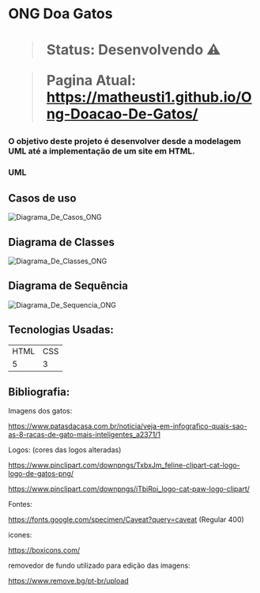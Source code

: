 <h1>ONG Doa Gatos<h1>
  
> Status: Desenvolvendo ⚠️

> Pagina Atual: https://matheusti1.github.io/Ong-Doacao-De-Gatos/

### O objetivo deste projeto é desenvolver desde a modelagem UML até a implementação de um site em HTML.

### UML

## Casos de uso

![Diagrama_De_Casos_ONG](https://user-images.githubusercontent.com/124316476/226222974-40edb7d0-e06a-4323-a90a-35e2fc000efd.png)

## Diagrama de Classes

![Diagrama_De_Classes_ONG](https://user-images.githubusercontent.com/124316476/226225303-edd4f18e-a7fe-4fa5-9e6a-eb424a667d27.PNG)

## Diagrama de Sequência

![Diagrama_De_Sequencia_ONG](https://user-images.githubusercontent.com/124316476/226225400-5639cbf5-0408-498c-8847-543325d06c9e.PNG)

## Tecnologias Usadas:

<table>
  <tr>
    <td>HTML
    <td>CSS
  </tr>
  <tr>
    <td>5
    <td>3
  </tr>
<table>
  
  
## Bibliografia:

Imagens dos gatos:

https://www.patasdacasa.com.br/noticia/veja-em-infografico-quais-sao-as-8-racas-de-gato-mais-inteligentes_a2371/1

Logos:
(cores das logos alteradas)

https://www.pinclipart.com/downpngs/TxbxJm_feline-clipart-cat-logo-logo-de-gatos-png/

https://www.pinclipart.com/downpngs/iTbiRoi_logo-cat-paw-logo-clipart/

Fontes:

https://fonts.google.com/specimen/Caveat?query=caveat (Regular 400)

icones:

https://boxicons.com/

removedor de fundo utilizado para edição das imagens:

https://www.remove.bg/pt-br/upload
